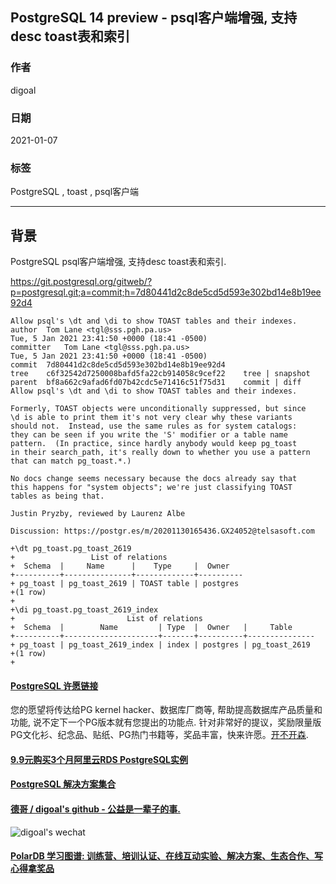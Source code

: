 ## PostgreSQL 14 preview - psql客户端增强, 支持desc toast表和索引    
    
### 作者    
digoal     
    
### 日期    
2021-01-07     
    
### 标签    
PostgreSQL , toast , psql客户端   
    
----    
    
## 背景    
PostgreSQL psql客户端增强, 支持desc toast表和索引.    
  
https://git.postgresql.org/gitweb/?p=postgresql.git;a=commit;h=7d80441d2c8de5cd5d593e302bd14e8b19ee92d4  
  
```  
Allow psql's \dt and \di to show TOAST tables and their indexes.  
author	Tom Lane <tgl@sss.pgh.pa.us>	  
Tue, 5 Jan 2021 23:41:50 +0000 (18:41 -0500)  
committer	Tom Lane <tgl@sss.pgh.pa.us>	  
Tue, 5 Jan 2021 23:41:50 +0000 (18:41 -0500)  
commit	7d80441d2c8de5cd5d593e302bd14e8b19ee92d4  
tree	c6f32542d7250008bafd5fa22cb914058c9cef22	tree | snapshot  
parent	bf8a662c9afad6fd07b42cdc5e71416c51f75d31	commit | diff  
Allow psql's \dt and \di to show TOAST tables and their indexes.  
  
Formerly, TOAST objects were unconditionally suppressed, but since  
\d is able to print them it's not very clear why these variants  
should not.  Instead, use the same rules as for system catalogs:  
they can be seen if you write the 'S' modifier or a table name  
pattern.  (In practice, since hardly anybody would keep pg_toast  
in their search_path, it's really down to whether you use a pattern  
that can match pg_toast.*.)  
  
No docs change seems necessary because the docs already say that  
this happens for "system objects"; we're just classifying TOAST  
tables as being that.  
  
Justin Pryzby, reviewed by Laurenz Albe  
  
Discussion: https://postgr.es/m/20201130165436.GX24052@telsasoft.com  
```  
  
  
```  
+\dt pg_toast.pg_toast_2619  
+                 List of relations  
+  Schema  |     Name      |    Type     |  Owner     
+----------+---------------+-------------+----------  
+ pg_toast | pg_toast_2619 | TOAST table | postgres  
+(1 row)  
+  
+\di pg_toast.pg_toast_2619_index  
+                         List of relations  
+  Schema  |        Name         | Type  |  Owner   |     Table       
+----------+---------------------+-------+----------+---------------  
+ pg_toast | pg_toast_2619_index | index | postgres | pg_toast_2619  
+(1 row)  
+  
```  
  
  
#### [PostgreSQL 许愿链接](https://github.com/digoal/blog/issues/76 "269ac3d1c492e938c0191101c7238216")
您的愿望将传达给PG kernel hacker、数据库厂商等, 帮助提高数据库产品质量和功能, 说不定下一个PG版本就有您提出的功能点. 针对非常好的提议，奖励限量版PG文化衫、纪念品、贴纸、PG热门书籍等，奖品丰富，快来许愿。[开不开森](https://github.com/digoal/blog/issues/76 "269ac3d1c492e938c0191101c7238216").  
  
  
#### [9.9元购买3个月阿里云RDS PostgreSQL实例](https://www.aliyun.com/database/postgresqlactivity "57258f76c37864c6e6d23383d05714ea")
  
  
#### [PostgreSQL 解决方案集合](https://yq.aliyun.com/topic/118 "40cff096e9ed7122c512b35d8561d9c8")
  
  
#### [德哥 / digoal's github - 公益是一辈子的事.](https://github.com/digoal/blog/blob/master/README.md "22709685feb7cab07d30f30387f0a9ae")
  
  
![digoal's wechat](../pic/digoal_weixin.jpg "f7ad92eeba24523fd47a6e1a0e691b59")
  
  
#### [PolarDB 学习图谱: 训练营、培训认证、在线互动实验、解决方案、生态合作、写心得拿奖品](https://www.aliyun.com/database/openpolardb/activity "8642f60e04ed0c814bf9cb9677976bd4")
  
